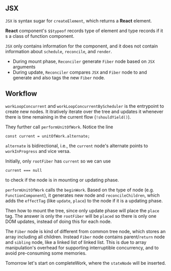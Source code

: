 ## JSX
`JSX` is syntax sugar for `createElement`, which returns a **React** element.

**React** component's `$$typeof` records type of element and type records if it s a class of function component.

`JSX` only contains information for the component, and it does not contain information about `schedule`, `reconcile`, and `render`.
- During mount phase, `Reconciler` generate `Fiber` node based on `JSX` arguments
- During update, `Reconciler` compares `JSX` and `Fiber` node to and generate and also tags the new `Fiber` node.

## Workflow
`workLoopConcurrent` and `workLoopConcurrentByScheduler` is the entrypoint to create new nodes. It itratively iterate over the tree and updates it whenever there is time remaining in the current flow (`!shouldYield()`).

They further call `performUnitOfWork`. Notice the line

```
const current = unitOfWork.alternate;
```

`alternate` is bidirectional, i.e., the `current` node's alternate points to `workInProgress` and vice versa.

Initially, only `rootFiber` has `current` so we can use
```
current === null
```
to check if the node is in mounting or updating phase.

`performUnitOfWork` calls the `beginWork`. Based on the type of node (e.g. `FunctionComponent`), it generates new node and `reconcileChildren`, which adds the `effectTag` (like `update`, `place`) to the node if it is a updating phase.

Then how to mount the tree, since only update phase will place the `place` tag. The answer is only the `rootFiber` will be `placed` so there is only one DOM updates, instead of doing this for each node.

The `Fiber` node is kind of different from common tree node, which stores an array including all children. Instead `Fiber` node contains parent/`return` node and `sibling` node, like a linked list of linked list. This is due to array manipulation's overhead for supporting interruptible concurrency, and to avoid pre-consuming some memories.

Tomorrow let's start on completeWork, where the `stateNode` will be inserted.
